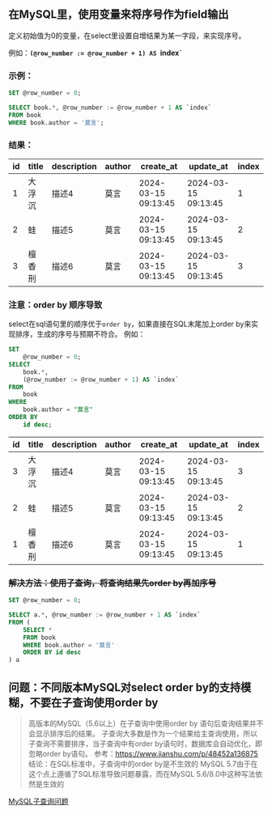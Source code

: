 ## 在MySQL里，使用变量来将序号作为field输出
定义初始值为0的变量，在select里设置自增结果为某一字段，来实现序号。

例如：**`(@row_number := @row_number + 1) AS `index`**

### 示例：
```sql
SET @row_number = 0;

SELECT book.*, @row_number := @row_number + 1 AS `index`
FROM book
WHERE book.author = '莫言';
```
### 结果：
| id | title      | description | author | create_at           | update_at           | index |
|----|------------|-------------|--------|---------------------|---------------------|-------|
| 1  | 大浮沉     | 描述4       | 莫言   | 2024-03-15 09:13:45 | 2024-03-15 09:13:45 | 1     |
| 2  | 蛙         | 描述5       | 莫言   | 2024-03-15 09:13:45 | 2024-03-15 09:13:45 | 2     |
| 3  | 檀香刑     | 描述6       | 莫言   | 2024-03-15 09:13:45 | 2024-03-15 09:13:45 | 3     |

### 注意：order by 顺序导致
select在sql语句里的顺序优于`order by`，如果直接在SQL末尾加上order by来实现排序，生成的序号与预期不符合。
例如：
```sql
SET
    @row_number = 0;
SELECT
    book.*,
    (@row_number := @row_number + 1) AS `index`
FROM
    book
WHERE
    book.author = "莫言"
ORDER BY
    id desc;
```
| id | title      | description | author | create_at           | update_at           | index |
|----|------------|-------------|--------|---------------------|---------------------|-------|
| 3  | 大浮沉     | 描述4       | 莫言   | 2024-03-15 09:13:45 | 2024-03-15 09:13:45 | 3     |
| 2  | 蛙         | 描述5       | 莫言   | 2024-03-15 09:13:45 | 2024-03-15 09:13:45 | 2     |
| 1  | 檀香刑     | 描述6       | 莫言   | 2024-03-15 09:13:45 | 2024-03-15 09:13:45 | 1     |

### ~~解决方法：使用子查询，将查询结果先order by再加序号~~
```sql
SET @row_number = 0;

SELECT a.*, @row_number := @row_number + 1 AS `index`
FROM (
	SELECT *
	FROM book
	WHERE book.author = '莫言'
	ORDER BY id desc
) a
```
## 问题：不同版本MySQL对select order by的支持模糊，不要在子查询使用order by
> 高版本的MySQL（5.6以上）在子查询中使用order by 语句后查询结果并不会显示排序后的结果。
子查询大多数是作为一个结果给主查询使用，所以子查询不需要排序，当子查询中有order by语句时，数据库会自动优化，即忽略order by语句。
参考：https://www.jianshu.com/p/48452a136875
结论：在SQL标准中，子查询中的order by是不生效的
MySQL 5.7由于在这个点上遵循了SQL标准导致问题暴露，而在MySQL 5.6/8.0中这种写法依然是生效的

[MySQL子查询问题](https://blog.csdn.net/weixin_44457814/article/details/101450044)

